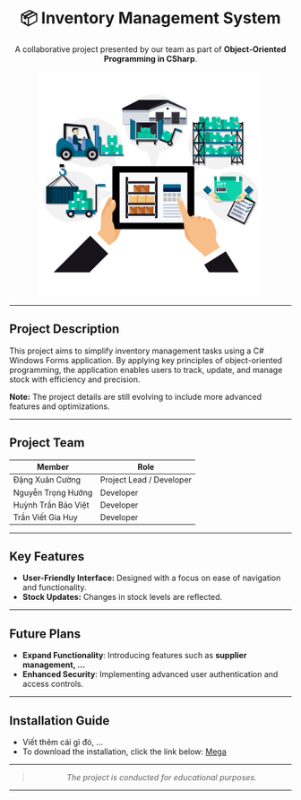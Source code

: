 <div align="center">

# 📦 Inventory Management System

A collaborative project presented by our team as part of **Object-Oriented Programming in CSharp**.

<div align="center">
    <img src="https://raw.githubusercontent.com/Avcuongy/Avcuongy/main/Pictures/warehouse-management-software.png" alt="Warehouse Management" width="400" height="400">
</div>

</div>

---

## Project Description

This project aims to simplify inventory management tasks using a C# Windows Forms application. By applying key principles of object-oriented programming, the application enables users to track, update, and manage stock with efficiency and precision.  

**Note:** The project details are still evolving to include more advanced features and optimizations.

---

## Project Team

| **Member**              | **Role**                     |
|-------------------------|------------------------------|
| Đặng Xuân Cường         | Project Lead / Developer     |
| Nguyễn Trọng Hưởng      | Developer                    |
| Huỳnh Trần Bảo Việt     | Developer                    |
| Trần Viết Gia Huy       | Developer                    |

---

## Key Features

- **User-Friendly Interface:** Designed with a focus on ease of navigation and functionality.
- **Stock Updates:** Changes in stock levels are reflected.

---

## Future Plans

- **Expand Functionality**: Introducing features such as **supplier management, ...**
- **Enhanced Security**: Implementing advanced user authentication and access controls.

---

## Installation Guide

- Viết thêm cái gì đó, ...
- To download the installation, click the link below: <a href="https://mega.nz/file/l610DIQY#8N2_iQ2jz3FcCg_PgLmevQzULp-Asre0_rWF1qPYH_Y" target="_blank" title="Inventory-Management">Mega</a>


---

<div align="center">

> *The project is conducted for educational purposes.*  

</div>

--- 
